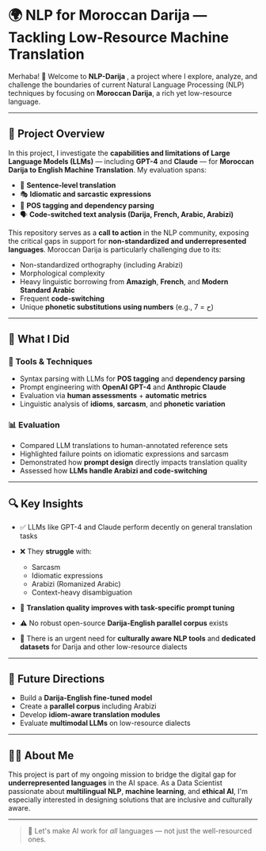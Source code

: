 # 🌍 NLP for Moroccan Darija — Tackling Low-Resource Machine Translation

Merhaba! 👋 Welcome to **NLP-Darija** , a project where I explore, analyze, and challenge the boundaries of current Natural Language Processing (NLP) techniques by focusing on **Moroccan Darija**, a rich yet low-resource language.

---

## 🎯 Project Overview

In this project, I investigate the **capabilities and limitations of Large Language Models (LLMs)** — including **GPT-4** and **Claude** — for **Moroccan Darija to English Machine Translation**. My evaluation spans:

- 🧠 **Sentence-level translation**
- 🎭 **Idiomatic and sarcastic expressions**
- 🧩 **POS tagging and dependency parsing**
- 🗣️ **Code-switched text analysis (Darija, French, Arabic, Arabizi)**

This repository serves as a **call to action** in the NLP community, exposing the critical gaps in support for **non-standardized and underrepresented languages**. Moroccan Darija is particularly challenging due to its:

- Non-standardized orthography (including Arabizi)
- Morphological complexity
- Heavy linguistic borrowing from **Amazigh**, **French**, and **Modern Standard Arabic**
- Frequent **code-switching**
- Unique **phonetic substitutions using numbers** (e.g., 7 = ح)

---

## 🧪 What I Did

### 🧰 Tools & Techniques
- Syntax parsing with LLMs for **POS tagging** and **dependency parsing**
- Prompt engineering with **OpenAI GPT-4** and **Anthropic Claude**
- Evaluation via **human assessments** + **automatic metrics**
- Linguistic analysis of **idioms**, **sarcasm**, and **phonetic variation**

### 📊 Evaluation
- Compared LLM translations to human-annotated reference sets
- Highlighted failure points on idiomatic expressions and sarcasm
- Demonstrated how **prompt design** directly impacts translation quality
- Assessed how **LLMs handle Arabizi and code-switching**

---

## 🔍 Key Insights

- ✅ LLMs like GPT-4 and Claude perform decently on general translation tasks
- ❌ They **struggle** with:
  - Sarcasm
  - Idiomatic expressions
  - Arabizi (Romanized Arabic)
  - Context-heavy disambiguation

- 📌 **Translation quality improves with task-specific prompt tuning**
- ⚠️ No robust open-source **Darija-English parallel corpus** exists
- 🚨 There is an urgent need for **culturally aware NLP tools** and **dedicated datasets** for Darija and other low-resource dialects

---

## 🚀 Future Directions

- Build a **Darija-English fine-tuned model**
- Create a **parallel corpus** including Arabizi
- Develop **idiom-aware translation modules**
- Evaluate **multimodal LLMs** on low-resource dialects

---

## 👩‍💻 About Me

This project is part of my ongoing mission to bridge the digital gap for **underrepresented languages** in the AI space. As a Data Scientist passionate about **multilingual NLP**, **machine learning**, and **ethical AI**, I'm especially interested in designing solutions that are inclusive and culturally aware.

---

> 🤝 Let's make AI work for *all* languages — not just the well-resourced ones.
